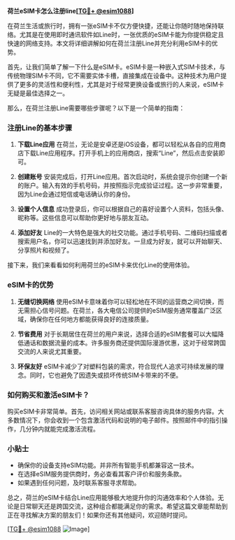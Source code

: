 **荷兰eSIM卡怎么注册line[[TG💪+ @esim1088](https://t.me/s/esim1088)]**

在荷兰生活或旅行时，拥有一张eSIM卡不仅方便快捷，还能让你随时随地保持联络。尤其是在使用即时通讯软件如Line时，一张优质的eSIM卡能为你提供稳定且快速的网络支持。本文将详细讲解如何在荷兰注册Line并充分利用eSIM卡的优势。

首先，让我们简单了解一下什么是eSIM卡。eSIM卡是一种嵌入式SIM卡技术，与传统物理SIM卡不同，它不需要实体卡槽，直接集成在设备中。这种技术为用户提供了更多的灵活性和便利性，尤其是对于经常更换设备或旅行的人来说，eSIM卡无疑是最佳选择之一。

那么，在荷兰注册Line需要哪些步骤呢？以下是一个简单的指南：

### 注册Line的基本步骤

1. **下载Line应用**
   在荷兰，无论是安卓还是iOS设备，都可以轻松从各自的应用商店下载Line应用程序。打开手机上的应用商店，搜索“Line”，然后点击安装即可。

2. **创建账号**
   安装完成后，打开Line应用。首次启动时，系统会提示你创建一个新的账户。输入有效的手机号码，并按照指示完成验证过程。这一步非常重要，因为Line会通过短信或电话确认你的身份。

3. **设置个人信息**
   成功登录后，你可以根据自己的喜好设置个人资料，包括头像、昵称等。这些信息可以帮助你更好地与朋友互动。

4. **添加好友**
   Line的一大特色是强大的社交功能。通过手机号码、二维码扫描或者搜索用户名，你可以迅速找到并添加好友。一旦成为好友，就可以开始聊天、分享照片和视频了。

接下来，我们来看看如何利用荷兰的eSIM卡来优化Line的使用体验。

### eSIM卡的优势

1. **无缝切换网络**
   使用eSIM卡意味着你可以轻松地在不同的运营商之间切换，而无需担心信号问题。在荷兰，各大电信公司提供的eSIM服务通常覆盖广泛区域，确保你在任何地方都能获得良好的连接质量。

2. **节省费用**
   对于长期居住在荷兰的用户来说，选择合适的eSIM套餐可以大幅降低通话和数据流量的成本。许多服务商还提供国际漫游优惠，这对于经常跨国交流的人来说尤其重要。

3. **环保友好**
   eSIM卡减少了对塑料包装的需求，符合现代人追求可持续发展的理念。同时，它也避免了因遗失或损坏传统SIM卡带来的不便。

### 如何购买和激活eSIM卡？

购买eSIM卡非常简单。首先，访问相关网站或联系客服咨询具体的服务内容。大多数情况下，你会收到一个包含激活代码和说明的电子邮件。按照邮件中的指引操作，几分钟内就能完成激活流程。

### 小贴士

- 确保你的设备支持eSIM功能。并非所有智能手机都兼容这一技术。
- 在选择eSIM服务提供商时，务必查看其客户评价和服务条款。
- 如果遇到任何问题，及时联系客服寻求帮助。

总之，荷兰的eSIM卡结合Line应用能够极大地提升你的沟通效率和个人体验。无论是日常聊天还是跨国交流，这种组合都能满足你的需求。希望这篇文章能帮助到正在寻找解决方案的朋友们！如果你还有其他疑问，欢迎随时提问。

[[TG💪+ @esim1088](https://t.me/s/esim1088) ![Image](https://i.postimg.cc/4NQfJmqS/Snipaste-2025-05-13-00-14-12.png)]